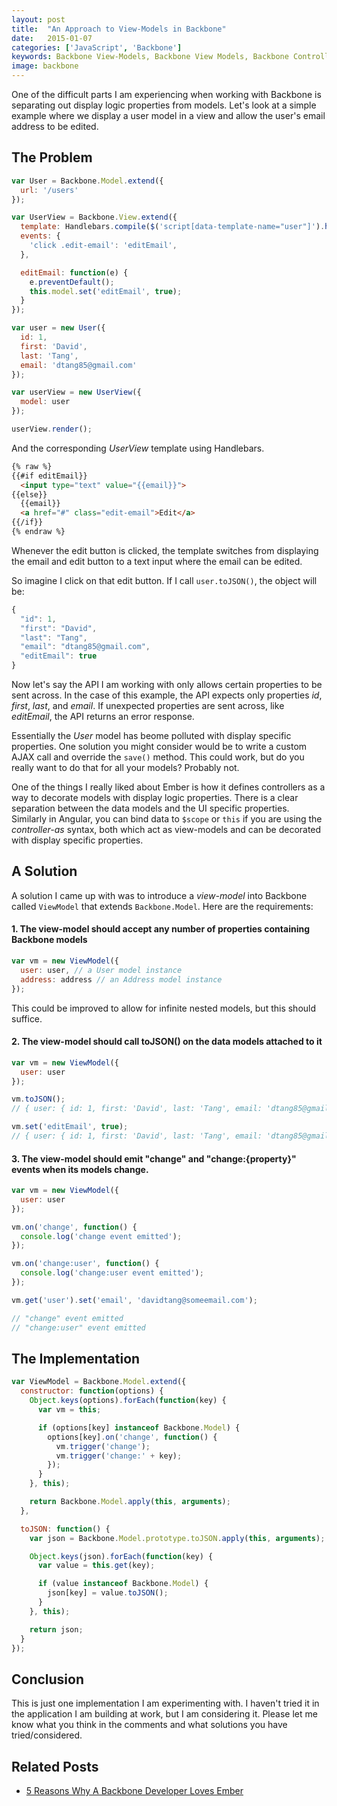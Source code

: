 ```yaml
---
layout: post
title:  "An Approach to View-Models in Backbone"
date:   2015-01-07
categories: ['JavaScript', 'Backbone']
keywords: Backbone View-Models, Backbone View Models, Backbone Controllers, View Models in Backbone, View-Models in Backbone
image: backbone
---
```


One of the difficult parts I am experiencing when working with Backbone is separating out display logic properties from models. Let's look at a simple example where we display a user model in a view and allow the user's email address to be edited.

## The Problem

```js
var User = Backbone.Model.extend({
  url: '/users'
});

var UserView = Backbone.View.extend({
  template: Handlebars.compile($('script[data-template-name="user"]').html()),
  events: {
    'click .edit-email': 'editEmail',
  },

  editEmail: function(e) {
    e.preventDefault();
    this.model.set('editEmail', true);
  }
});

var user = new User({
  id: 1,
  first: 'David',
  last: 'Tang',
  email: 'dtang85@gmail.com'
});

var userView = new UserView({
  model: user
});

userView.render();
```

And the corresponding _UserView_ template using Handlebars.

```html
{% raw %}
{{#if editEmail}}
  <input type="text" value="{{email}}">
{{else}}
  {{email}}
  <a href="#" class="edit-email">Edit</a>
{{/if}}
{% endraw %}
```

Whenever the edit button is clicked, the template switches from displaying the email and edit button to a text input where the email can be edited.

So imagine I click on that edit button. If I call `user.toJSON()`, the object will be:

```js
{
  "id": 1,
  "first": "David",
  "last": "Tang",
  "email": "dtang85@gmail.com",
  "editEmail": true
}
```

Now let's say the API I am working with only allows certain properties to be sent across. In the case of this example, the API expects only properties _id_, _first_, _last_, and _email_. If unexpected properties are sent across, like _editEmail_, the API returns an error response.

Essentially the _User_ model has beome polluted with display specific properties. One solution you might consider would be to write a custom AJAX call and override the `save()` method. This could work, but do you really want to do that for all your models? Probably not.

One of the things I really liked about Ember is how it defines controllers as a way to decorate models with display logic properties. There is a clear separation between the data models and the UI specific properties. Similarly in Angular, you can bind data to `$scope` or `this` if you are using the _controller-as_ syntax, both which act as view-models and can be decorated with display specific properties.

## A Solution

A solution I came up with was to introduce a _view-model_ into Backbone called `ViewModel` that extends `Backbone.Model`. Here are the requirements:

#### 1. The view-model should accept any number of properties containing Backbone models

```js
var vm = new ViewModel({
  user: user, // a User model instance
  address: address // an Address model instance
});
```

This could be improved to allow for infinite nested models, but this should suffice.

#### 2. The view-model should call toJSON() on the data models attached to it

```js
var vm = new ViewModel({
  user: user
});

vm.toJSON();
// { user: { id: 1, first: 'David', last: 'Tang', email: 'dtang85@gmail.com' } }

vm.set('editEmail', true);
// { user: { id: 1, first: 'David', last: 'Tang', email: 'dtang85@gmail.com' }, editEmail: true }
```

#### 3. The view-model should emit "change" and "change:{property}" events when its models change.

```js
var vm = new ViewModel({
  user: user
});

vm.on('change', function() {
  console.log('change event emitted');
});

vm.on('change:user', function() {
  console.log('change:user event emitted');
});

vm.get('user').set('email', 'davidtang@someemail.com');

// "change" event emitted
// "change:user" event emitted
```

## The Implementation

```js
var ViewModel = Backbone.Model.extend({
  constructor: function(options) {
    Object.keys(options).forEach(function(key) {
      var vm = this;

      if (options[key] instanceof Backbone.Model) {
        options[key].on('change', function() {
          vm.trigger('change');
          vm.trigger('change:' + key);
        });
      }
    }, this);

    return Backbone.Model.apply(this, arguments);
  },

  toJSON: function() {
    var json = Backbone.Model.prototype.toJSON.apply(this, arguments);

    Object.keys(json).forEach(function(key) {
      var value = this.get(key);

      if (value instanceof Backbone.Model) {
        json[key] = value.toJSON();
      }
    }, this);

    return json;
  }
});
```

## Conclusion

This is just one implementation I am experimenting with. I haven't tried it in the application I am building at work, but I am considering it. Please let me know what you think in the comments and what solutions you have tried/considered.

## Related Posts

* [5 Reasons Why A Backbone Developer Loves Ember](http://davidtang.io/javascript/ember/backbone/2015/01/06/5-reasons-why-a-backbone-developer-loves-ember.html)
